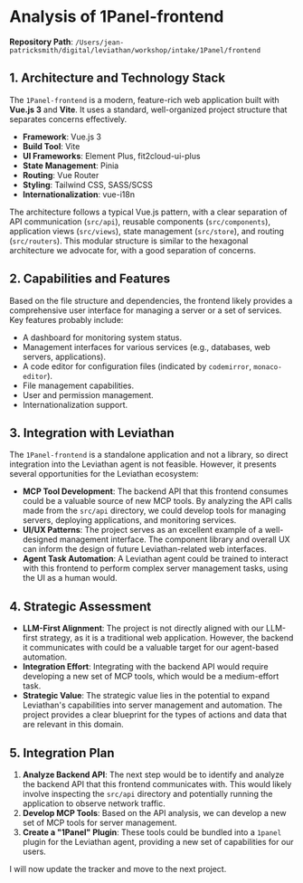# Analysis of 1Panel-frontend

**Repository Path**: `/Users/jean-patricksmith/digital/leviathan/workshop/intake/1Panel/frontend`

## 1. Architecture and Technology Stack

The `1Panel-frontend` is a modern, feature-rich web application built with **Vue.js 3** and **Vite**. It uses a standard, well-organized project structure that separates concerns effectively.

- **Framework**: Vue.js 3
- **Build Tool**: Vite
- **UI Frameworks**: Element Plus, fit2cloud-ui-plus
- **State Management**: Pinia
- **Routing**: Vue Router
- **Styling**: Tailwind CSS, SASS/SCSS
- **Internationalization**: vue-i18n

The architecture follows a typical Vue.js pattern, with a clear separation of API communication (`src/api`), reusable components (`src/components`), application views (`src/views`), state management (`src/store`), and routing (`src/routers`). This modular structure is similar to the hexagonal architecture we advocate for, with a good separation of concerns.

## 2. Capabilities and Features

Based on the file structure and dependencies, the frontend likely provides a comprehensive user interface for managing a server or a set of services. Key features probably include:

- A dashboard for monitoring system status.
- Management interfaces for various services (e.g., databases, web servers, applications).
- A code editor for configuration files (indicated by `codemirror`, `monaco-editor`).
- File management capabilities.
- User and permission management.
- Internationalization support.

## 3. Integration with Leviathan

The `1Panel-frontend` is a standalone application and not a library, so direct integration into the Leviathan agent is not feasible. However, it presents several opportunities for the Leviathan ecosystem:

- **MCP Tool Development**: The backend API that this frontend consumes could be a valuable source of new MCP tools. By analyzing the API calls made from the `src/api` directory, we could develop tools for managing servers, deploying applications, and monitoring services.
- **UI/UX Patterns**: The project serves as an excellent example of a well-designed management interface. The component library and overall UX can inform the design of future Leviathan-related web interfaces.
- **Agent Task Automation**: A Leviathan agent could be trained to interact with this frontend to perform complex server management tasks, using the UI as a human would.

## 4. Strategic Assessment

- **LLM-First Alignment**: The project is not directly aligned with our LLM-first strategy, as it is a traditional web application. However, the backend it communicates with could be a valuable target for our agent-based automation.
- **Integration Effort**: Integrating with the backend API would require developing a new set of MCP tools, which would be a medium-effort task.
- **Strategic Value**: The strategic value lies in the potential to expand Leviathan's capabilities into server management and automation. The project provides a clear blueprint for the types of actions and data that are relevant in this domain.

## 5. Integration Plan

1.  **Analyze Backend API**: The next step would be to identify and analyze the backend API that this frontend communicates with. This would likely involve inspecting the `src/api` directory and potentially running the application to observe network traffic.
2.  **Develop MCP Tools**: Based on the API analysis, we can develop a new set of MCP tools for server management.
3.  **Create a "1Panel" Plugin**: These tools could be bundled into a `1panel` plugin for the Leviathan agent, providing a new set of capabilities for our users.

I will now update the tracker and move to the next project.
